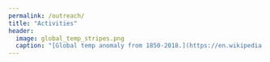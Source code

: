```yaml
---
permalink: /outreach/
title: "Activities"
header:
  image: global_temp_stripes.png
  caption: "[Global temp anomaly from 1850-2018.](https://en.wikipedia.org/wiki/Warming_stripes)"
---
```

